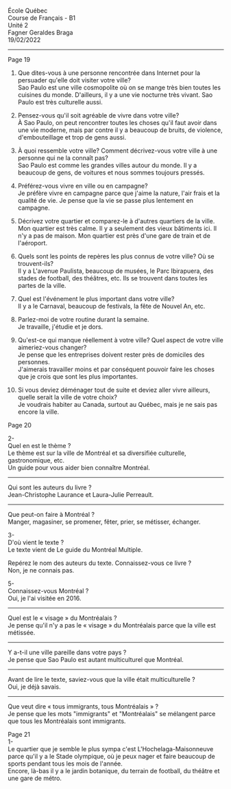 École Québec  
Course de Français - B1  
Unité 2  
Fagner Geraldes Braga    
19/02/2022  
**************************
Page 19  

1. Que dites-vous à une personne rencontrée dans Internet pour la persuader qu'elle doit visiter votre ville?  
Sao Paulo est une ville cosmopolite où on se mange très bien toutes les cuisines du monde. D'ailleurs, il y a une vie nocturne très vivant. Sao Paulo est très culturelle aussi. 

2. Pensez-vous qu'il soit agréable de vivre dans votre ville?  
À Sao Paulo, on peut rencontrer toutes les choses qu'il faut avoir dans une vie moderne, mais par contre il y a beaucoup de bruits, de violence, d'embouteillage et trop de gens aussi.    

3. À quoi ressemble votre ville? Comment décrivez-vous votre ville à une personne qui ne la connaît pas?  
Sao Paulo est comme les grandes villes autour du monde. Il y a beaucoup de gens, de voitures et nous sommes toujours pressés.    

4. Préférez-vous vivre en ville ou en campagne?  
Je préfère vivre en campagne parce que j'aime la nature, l'air frais et la qualité de vie. Je pense que la vie se passe plus lentement en campagne.  

5. Décrivez votre quartier et comparez-le à d'autres quartiers de la ville.  
Mon quartier est très calme. Il y a seulement des vieux bâtiments ici. Il n'y a pas de maison. Mon quartier est près d'une gare de train et de l'aéroport.  

6. Quels sont les points de repères les plus connus de votre ville? Où se trouvent-ils?  
Il y a L'avenue Paulista, beaucoup de musées, le Parc Ibirapuera, des stades de football, des théâtres, etc. Ils se trouvent dans toutes les partes de la ville.  

7. Quel est l'événement le plus important dans votre ville?  
Il y a le Carnaval, beaucoup de festivals, la fête de Nouvel An, etc.  

8. Parlez-moi de votre routine durant la semaine.  
Je travaille, j'étudie et je dors.  

9. Qu'est-ce qui manque réellement à votre ville? Quel aspect de votre ville aimeriez-vous changer?  
Je pense que les entreprises doivent rester près de domiciles des personnes.   
J'aimerais travailler moins et par conséquent pouvoir faire les choses que je crois que sont les plus importantes.  

10. Si vous deviez déménager tout de suite et deviez aller vivre ailleurs, quelle serait la ville de votre choix?  
Je voudrais habiter au Canada, surtout au Québec, mais je ne sais pas encore la ville.  

Page 20  

2-  
Quel en est le thème ?   
Le thème est sur la ville de Montréal et sa diversifiée culturelle, gastronomique, etc.  
Un guide pour vous aider bien connaître Montréal.  
***
Qui sont les auteurs du livre ?  
Jean-Christophe Laurance et Laura-Julie Perreault.  
***
Que peut-on faire à Montréal ?  
Manger, magasiner, se promener, fêter, prier, se métisser, échanger.  


3-  
D'où vient le texte ?   
Le texte vient de Le guide du Montréal Multiple.  

Repérez le nom des auteurs du texte.  Connaissez-vous ce livre ?  
Non, je ne connais pas.

5-  
Connaissez-vous Montréal ?  
Oui, je l'ai visitée en 2016.  
***
Quel est le « visage » du Montréalais ?  
Je pense qu'il n'y a pas le « visage » du Montréalais parce que la ville est métissée.  
***
Y a-t-il une ville pareille dans votre pays ?  
Je pense que Sao Paulo est autant multiculturel que Montréal.  
***
Avant de lire le texte, saviez-vous que la ville était multiculturelle ?  
Oui, je déjà savais.  
***
Que veut dire « tous immigrants, tous Montréalais »  ?  
Je pense que les mots "immigrants" et "Montréalais" se mélangent parce que tous les Montréalais sont immigrants.  

Page 21  
1-  
Le quartier que je semble le plus sympa c'est L'Hochelaga-Maisonneuve parce qu'il y a le Stade olympique, où je peux nager et faire beaucoup de sports pendant tous les mois de l'année.   
Encore, là-bas il y a le jardin botanique, du terrain de football, du théâtre et une gare de métro.  

